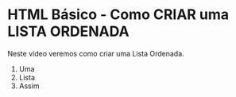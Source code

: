 # HTML Básico - Como CRIAR uma LISTA ORDENADA

Neste vídeo veremos como criar uma Lista Ordenada.

1. Uma
2. Lista
3. Assim